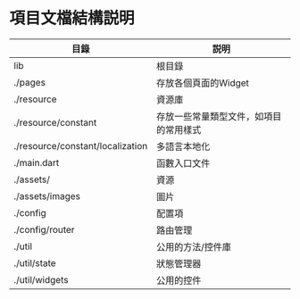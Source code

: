 # 項目文檔結構説明

| 目錄       | 説明                                   |
| ---------- | -------------------------------------- |
| lib        | 根目錄                                 |
| ./pages    | 存放各個頁面的Widget                   |
|./resource|資源庫|
| ./resource/constant | 存放一些常量類型文件，如項目的常用樣式 |
| ./resource/constant/localization |多語言本地化|
|./main.dart|函數入口文件|
|./assets/|資源|
|./assets/images|圖片|
|./config|配置項|
|./config/router|路由管理|
|./util|公用的方法/控件庫|
|./util/state|狀態管理器|
|./util/widgets|公用的控件|


